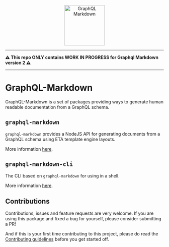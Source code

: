 <center><img src="graphql-markdown.svg" alt="GraphQL Markdown" height="128px"></center>

---

**⚠️ This repo ONLY contains WORK IN PROGRESS for Graphql Markdown version 2 ⚠️**

---

# GraphQL-Markdown

GraphQL-Markdown is a set of packages providing ways to generate human readable documentation from a GraphQL schema.

## `graphql-markdown`

`graphql-markdown` provides a NodeJS API for generating documents from a GraphQL schema using ETA template engine layouts.

More information [here](./packages/graphql-markdown).

## `graphql-markdown-cli`

The CLI based on `graphql-markdown` for using in a shell.

More information [here](./packages/graphql-markdown-cli).


## Contributions

Contributions, issues and feature requests are very welcome. If you are using this package and fixed a bug for yourself, please consider submitting a PR!

And if this is your first time contributing to this project, please do read the [Contributing guidelines](CONTRIBUTING.md) before you get started off.
